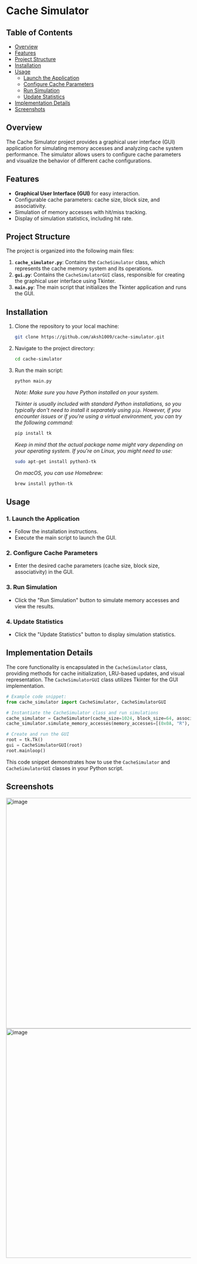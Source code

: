 # **Cache Simulator**

## **Table of Contents**

- [Overview](#overview)
- [Features](#features)
- [Project Structure](#project-structure)
- [Installation](#installation)
- [Usage](#usage)
  - [Launch the Application](#1-launch-the-application)
  - [Configure Cache Parameters](#2-configure-cache-parameters)
  - [Run Simulation](#3-run-simulation)
  - [Update Statistics](#4-update-statistics)
- [Implementation Details](#implementation-details)
- [Screenshots](#screenshots)

## **Overview**

The Cache Simulator project provides a graphical user interface (GUI) application for simulating memory accesses and analyzing cache system performance. The simulator allows users to configure cache parameters and visualize the behavior of different cache configurations.

## **Features**

- **Graphical User Interface (GUI)** for easy interaction.
- Configurable cache parameters: cache size, block size, and associativity.
- Simulation of memory accesses with hit/miss tracking.
- Display of simulation statistics, including hit rate.

## **Project Structure**

The project is organized into the following main files:

1. **`cache_simulator.py`**: Contains the `CacheSimulator` class, which represents the cache memory system and its operations.
2. **`gui.py`**: Contains the `CacheSimulatorGUI` class, responsible for creating the graphical user interface using Tkinter.
3. **`main.py`**: The main script that initializes the Tkinter application and runs the GUI.

## **Installation**

1. Clone the repository to your local machine:

   ```bash
   git clone https://github.com/aksh1009/cache-simulator.git
   ```

2. Navigate to the project directory:

   ```bash
   cd cache-simulator
   ```

3. Run the main script:

   ```bash
   python main.py
   ```

   *Note: Make sure you have Python installed on your system.*

   *Tkinter is usually included with standard Python installations, so you typically don't need to install it separately using `pip`. However, if you encounter issues or if you're using a virtual environment, you can try the following command:*

   ```bash
   pip install tk
   ```

   *Keep in mind that the actual package name might vary depending on your operating system. If you're on Linux, you might need to use:*

   ```bash
   sudo apt-get install python3-tk
   ```

   *On macOS, you can use Homebrew:*

   ```bash
   brew install python-tk
   ```



## **Usage**

### 1. Launch the Application

- Follow the installation instructions.
- Execute the main script to launch the GUI.

### 2. Configure Cache Parameters

- Enter the desired cache parameters (cache size, block size, associativity) in the GUI.

### 3. Run Simulation

- Click the "Run Simulation" button to simulate memory accesses and view the results.

### 4. Update Statistics

- Click the "Update Statistics" button to display simulation statistics.

## **Implementation Details**

The core functionality is encapsulated in the `CacheSimulator` class, providing methods for cache initialization, LRU-based updates, and visual representation. The `CacheSimulatorGUI` class utilizes Tkinter for the GUI implementation.

```python
# Example code snippet:
from cache_simulator import CacheSimulator, CacheSimulatorGUI

# Instantiate the CacheSimulator class and run simulations
cache_simulator = CacheSimulator(cache_size=1024, block_size=64, associativity=2)
cache_simulator.simulate_memory_accesses(memory_accesses=[(0x0A, "R"), (0x0B, "R")], text_widget=log_text)

# Create and run the GUI
root = tk.Tk()
gui = CacheSimulatorGUI(root)
root.mainloop()
```

This code snippet demonstrates how to use the `CacheSimulator` and `CacheSimulatorGUI` classes in your Python script.

## **Screenshots**
<img width="627" alt="image" src="https://github.com/aksh1009/cache-simulator/assets/143216212/61dbac23-4240-4b3b-97d4-9c08b5661fb7"> <img width="624" alt="image" src="https://github.com/aksh1009/cache-simulator/assets/143216212/935b9181-083e-4ea7-93fe-807f06c8a090">

